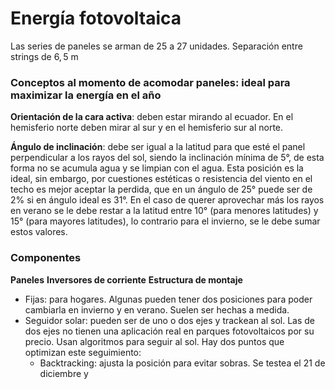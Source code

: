 # Energía fotovoltaica
Las series de paneles se arman de 25 a 27 unidades. Separación entre strings de $6,5$ m
### Conceptos al momento de acomodar paneles: ideal para maximizar la energía en el año

**Orientación de la cara activa**: deben estar mirando al ecuador. En el hemisferio norte deben mirar al sur y en el hemisferio sur al norte.

**Ángulo de inclinación**: debe ser igual a la latitud para que esté el panel perpendicular a los rayos del sol, siendo la inclinación mínima de $5°$, de esta forma no se acumula agua y se limpian con el agua. Esta posición es la ideal, sin embargo, por cuestiones estéticas o resistencia del viento en el techo es mejor aceptar la perdida, que en un ángulo de $25°$ puede ser de $2\%$ si en ángulo ideal es $31°$. En el caso de querer aprovechar más los rayos en verano se le debe restar a la latitud entre $10°$ (para menores latitudes) y $15°$ (para mayores latitudes), lo contrario para el invierno, se le debe sumar estos valores.

### Componentes
**Paneles**
**Inversores de corriente**
**Estructura de montaje**
- Fijas: para hogares. Algunas pueden tener dos posiciones para poder cambiarla en invierno y en verano. Suelen ser hechas a medida.
- Seguidor solar: pueden ser de uno o dos ejes y trackean al sol. Las de dos ejes no tienen una aplicación real en parques fotovoltaicos por su precio. Usan algoritmos para seguir al sol. Hay dos puntos que optimizan este seguimiento:
	- Backtracking: ajusta la posición para evitar sobras. Se testea el $21$ de diciembre y 
